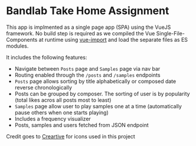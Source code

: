 # Bandlab Take Home Assignment

This app is implmented as a single page app (SPA) using the VueJS framework. No build step is required as we compiled the Vue Single-File-Components at runtime using [vue-import](https://github.com/kianfang/vue-import) and load the separate files as ES modules.

It includes the following features:
- Navigate between `Posts` page and `Samples` page via nav bar
- Routing enabled through the `/posts` and `/samples` endpoints
- `Posts` page allows sorting by title alphabetically or composed date reverse chronologically
- Posts can be grouped by composer. The sorting of user is by popularity (total likes acros all posts most to least)
- `Samples` page allow user to play samples one at a time (automatically pause others when one starts playing)
- Includes a frequency visualizer
- Posts, samples and users fetched from JSON endpoint

Credit goes to [Creartive](https://www.flaticon.com/free-icons/files-and-folders) for icons used in this project
